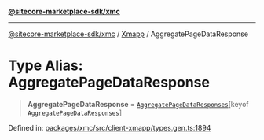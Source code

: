 [**@sitecore-marketplace-sdk/xmc**](../../../../README.md)

***

[@sitecore-marketplace-sdk/xmc](../../../../README.md) / [Xmapp](../README.md) / AggregatePageDataResponse

# Type Alias: AggregatePageDataResponse

> **AggregatePageDataResponse** = [`AggregatePageDataResponses`](AggregatePageDataResponses.md)\[keyof [`AggregatePageDataResponses`](AggregatePageDataResponses.md)\]

Defined in: [packages/xmc/src/client-xmapp/types.gen.ts:1894](https://github.com/Sitecore/marketplace-sdk/blob/047115917e8843232ba2a4ba284b67585698b1c5/packages/xmc/src/client-xmapp/types.gen.ts#L1894)
